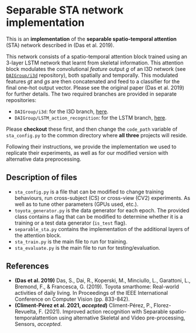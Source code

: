# Separable STA network implementation
This is an **implementation** of the **separable spatio-temporal attention** (STA) network described in
(Das et al. 2019).

This network consists of a spatio-temporal attention block trained using an 3-layer LSTM network that learnt from
skeletal information. This attention block modulates the convolutional _feature_ output _g_ of an I3D
network (see [`DAIGroup/i3d`](github.com/DAIGroup/i3d) repository), both spatially and temporally. This modulated
features _gt_ and _gs_ are then concatenated and feed to a classifier for the final one-hot output vector. Please see
the original paper (Das et al. 2019) for further details. The two required branches are provided in separate 
repositories:

* `DAIGroup/i3d`: for the I3D branch, [here](github.com/DAIGroup/i3d).
* `DAIGroup/LSTM_action_recognition`: for the LSTM branch, [here](github.com/DAIGroup/LSTM_action_recognition).

Please **checkout** these first, and then change the `code_path` variable of `sta_config.py` to the common directory
where **all three** projects will reside. 

Following their instructions, we provide the implementation we used to replicate their experiments, as well as for our
modified version with alternative data preprocessing.

## Description of files

* `sta_config.py` is a file that can be modified to change training behaviours, run cross-subject (CS) or cross-view
  (CV2) experiments. As well as to tune other parameters (GPUs used, etc.).
* `toyota_generator.py` is the data generator for each epoch. The provided class contains a flag that can be modified to
determine whether it is a training or a test data generator (`is_test` flag).
* `separable_sta.py` contains the implementation of the additional layers of the attention block.
* `sta_train.py` is the main file to run for training.
* `sta_evaluate.py` is the main file to run for testing/evaluation.

## References

* **(Das et al. 2019)** Das, S., Dai, R., Koperski, M., Minciullo, L., Garattoni, L., Bremond, F., & Francesca, G. (2019). Toyota smarthome: Real-world activities of daily living. In Proceedings of the IEEE International Conference on Computer Vision (pp. 833-842).
* **(Climent-Pérez et al. 2021, _accepted_)** Climent-Pérez, P., Florez-Revuelta, F. (2021). Improved action recognition with Separable spatio-temporalattention using alternative Skeletal and Video pre-processing, Sensors, _accepted_.
